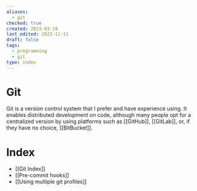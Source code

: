 ```yaml
---
aliases:
  - git
checked: true
created: 2023-03-19
last_edited: 2023-11-11
draft: false
tags:
  - programming
  - git
type: index
---
```

# Git
Git is a version control system that I prefer and have experience using. It enables distributed development on code, although many people opt for a centralized version by using platforms such as [[GitHub]], [[GitLab]], or, if they have no choice, [[BitBucket]].

# Index

- [[Git Index]]
- [[Pre-commit hooks]]
- [[Using multiple git profiles]]

